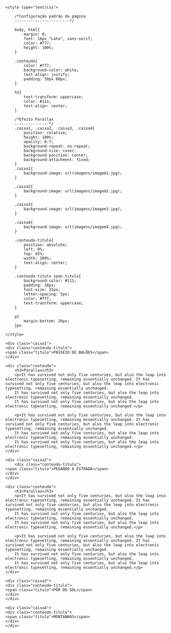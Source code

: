 <!DOCTYPE html>
<html>
<head>
	<title>Parallax</title>
	<meta charset="utf-8">
	
	
	<style type="text/css">

		/*Configuração padrão da página
		------------------------*/

		body, html{
			margin: 0;
			font: 16px "Lato", sans-serif;
			color: #777;
			height: 100%;
		}

		.conteudo{
			color: #777;
			background-color: white;
			text-align: justify;
			padding: 50px 80px;
		}

		h3{
			text-transform: uppercase;
			color: #111;
			text-align: center;
		}

		/*Efeito Parallax
		---------------*/
		.caixa1, .caixa2, .caixa3, .caixa4{
			position: relative;
			height: 100%;
			opacity: 0.7;
			background-repeat: no-repeat;
			background-size: cover;
			background-position: center;
			background-attachment: fixed;
		}
		.caixa1{
			background-image: url(imagens/imagem1.jpg);
		}

		.caixa2{
			background-image: url(imagens/imagem2.jpg);
		}

		.caixa3{
			background-image: url(imagens/imagem3.jpg);
		}

		.caixa4{
			background-image: url(imagens/imagem4.jpg);
		}

		.conteudo-titulo{
			position: absolute;
			left: 0%;
			top: 45%;
			width: 100%;
			text-align: center;
		}

		.conteudo-titulo span.titulo{
			background-color: #111;
			padding: 18px;
			font-size: 25px;
			letter-spacing: 5px;
			color: #fff;
			text-transform: uppercase;
		}

		p{
			margin-bottom: 20px;
		}px

	</style>
</head>
<body>

	<div class="caixa1">
	<div class="conteudo-titulo">
	<span class="titulo">PASSEIO DE BALÕES</span>
	</div>
</div>


	<div class="conteudo">
		<h3>Parallax</h3>
		<p>It has survived not only five centuries, but also the leap into electronic typesetting, remaining essentially unchanged. It has survived not only five centuries, but also the leap into electronic typesetting, remaining essentially unchanged.
		It has survived not only five centuries, but also the leap into electronic typesetting, remaining essentially unchanged.
		It has survived not only five centuries, but also the leap into electronic typesetting, remaining essentially unchanged.</p>

		<p>It has survived not only five centuries, but also the leap into electronic typesetting, remaining essentially unchanged. It has survived not only five centuries, but also the leap into electronic typesetting, remaining essentially unchanged.
		It has survived not only five centuries, but also the leap into electronic typesetting, remaining essentially unchanged.
		It has survived not only five centuries, but also the leap into electronic typesetting, remaining essentially unchanged.</p>
	</div>

	<div class="caixa2">
		<div class="conteudo-titulo">
	<span class="titulo">PEGANDO A ESTRADA</span>
	</div>
	</div>

	<div class="conteudo">
		<h3>Parallax</h3>
		<p>It has survived not only five centuries, but also the leap into electronic typesetting, remaining essentially unchanged. It has survived not only five centuries, but also the leap into electronic typesetting, remaining essentially unchanged.
		It has survived not only five centuries, but also the leap into electronic typesetting, remaining essentially unchanged.
		It has survived not only five centuries, but also the leap into electronic typesetting, remaining essentially unchanged.</p>

		<p>It has survived not only five centuries, but also the leap into electronic typesetting, remaining essentially unchanged. It has survived not only five centuries, but also the leap into electronic typesetting, remaining essentially unchanged.
		It has survived not only five centuries, but also the leap into electronic typesetting, remaining essentially unchanged.
		It has survived not only five centuries, but also the leap into electronic typesetting, remaining essentially unchanged.</p>
	</div>

	<div class="caixa3">
	<div class="conteudo-titulo">
	<span class="titulo">PÔR DO SOL</span>
	</div>
	</div>

	<div class="caixa4">
	<div class="conteudo-titulo">
	<span class="titulo">MONTANHAS</span>
	</div>
	</div>

</body>
</html>
